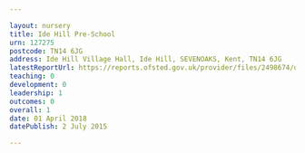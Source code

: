 ```yaml
---

layout: nursery
title: Ide Hill Pre-School
urn: 127275
postcode: TN14 6JG
address: Ide Hill Village Hall, Ide Hill, SEVENOAKS, Kent, TN14 6JG
latestReportUrl: https://reports.ofsted.gov.uk/provider/files/2498674/urn/127275.pdf
teaching: 0
development: 0
leadership: 1
outcomes: 0
overall: 1
date: 01 April 2018 
datePublish: 2 July 2015

---
```

